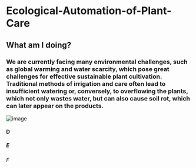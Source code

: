 # Ecological-Automation-of-Plant-Care
## What am I doing?
### We are currently facing many environmental challenges, such as global warming and water scarcity, which pose great challenges for effective sustainable plant cultivation. Traditional methods of irrigation and care often lead to insufficient watering or, conversely, to overflowing the plants, which not only wastes water, but can also cause soil rot, which can later appear on the products.

![image](https://github.com/user-attachments/assets/c161656e-d5ae-4725-ac67-59acf2e84dcf)


#### D
##### E
###### F
